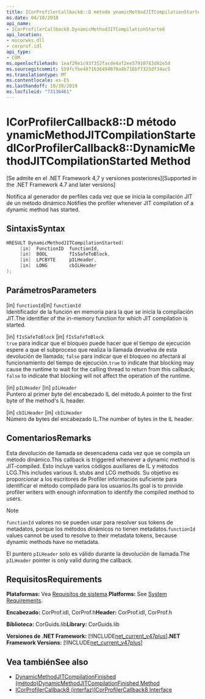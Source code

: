 ```yaml
---
title: ICorProfilerCallback8::D método ynamicMethodJITCompilationStarted
ms.date: 04/10/2018
api_name:
- ICorProfilerCallback8.DynamicMethodJITCompilationStarted
api_location:
- mscorwks.dll
- corprof.idl
api_type:
- COM
ms.openlocfilehash: 1eaf29e1c93f352facde4af2ee57910783d82e5d
ms.sourcegitcommit: 559fcfbe4871636494870a8b716bf7325df34ac5
ms.translationtype: MT
ms.contentlocale: es-ES
ms.lasthandoff: 10/30/2019
ms.locfileid: "73136461"
---
```

# <a name="icorprofilercallback8dynamicmethodjitcompilationstarted-method"></a><span data-ttu-id="2e7ec-102">ICorProfilerCallback8::D método ynamicMethodJITCompilationStarted</span><span class="sxs-lookup"><span data-stu-id="2e7ec-102">ICorProfilerCallback8::DynamicMethodJITCompilationStarted Method</span></span>
<span data-ttu-id="2e7ec-103">[Se admite en el .NET Framework 4,7 y versiones posteriores]</span><span class="sxs-lookup"><span data-stu-id="2e7ec-103">[Supported in the .NET Framework 4.7 and later versions]</span></span>  
  
<span data-ttu-id="2e7ec-104">Notifica al generador de perfiles cada vez que se inicia la compilación JIT de un método dinámico.</span><span class="sxs-lookup"><span data-stu-id="2e7ec-104">Notifies the profiler whenever JIT compilation of a dynamic method has started.</span></span>  
  
## <a name="syntax"></a><span data-ttu-id="2e7ec-105">Sintaxis</span><span class="sxs-lookup"><span data-stu-id="2e7ec-105">Syntax</span></span>  
  
```cpp  
HRESULT DynamicMethodJITCompilationStarted(  
     [in]  FunctionID  functionId,   
     [in]  BOOL        fIsSafeToBlock,   
     [in]  LPCBYTE     pILHeader,   
     [in]  LONG        cbILHeader   
);  
```  
  
## <a name="parameters"></a><span data-ttu-id="2e7ec-106">Parámetros</span><span class="sxs-lookup"><span data-stu-id="2e7ec-106">Parameters</span></span>  
<span data-ttu-id="2e7ec-107">[in] `functionId`</span><span class="sxs-lookup"><span data-stu-id="2e7ec-107">[in] `functionId`</span></span>  
<span data-ttu-id="2e7ec-108">Identificador de la función en memoria para la que se inicia la compilación JIT.</span><span class="sxs-lookup"><span data-stu-id="2e7ec-108">The identifier of the in-memory function for which JIT compilation is started.</span></span>   

<span data-ttu-id="2e7ec-109">[in] `fIsSafeToBlock` </span><span class="sxs-lookup"><span data-stu-id="2e7ec-109">[in] `fIsSafeToBlock` </span></span>  
<span data-ttu-id="2e7ec-110">`true` para indicar que el bloqueo puede hacer que el tiempo de ejecución espere a que el subproceso que realiza la llamada devuelva de esta devolución de llamada; `false` para indicar que el bloqueo no afectará al funcionamiento del tiempo de ejecución.</span><span class="sxs-lookup"><span data-stu-id="2e7ec-110">`true` to indicate that blocking may cause the runtime to wait for the calling thread to return from this callback; `false` to indicate that blocking will not affect the operation of the runtime.</span></span>  

<span data-ttu-id="2e7ec-111">[in] `pILHeader`  </span><span class="sxs-lookup"><span data-stu-id="2e7ec-111">[in] `pILHeader`  </span></span>  
<span data-ttu-id="2e7ec-112">Puntero al primer byte del encabezado IL del método.</span><span class="sxs-lookup"><span data-stu-id="2e7ec-112">A pointer to the first byte of the method's IL header.</span></span>   

<span data-ttu-id="2e7ec-113">[in] `cbILHeader`  </span><span class="sxs-lookup"><span data-stu-id="2e7ec-113">[in] `cbILHeader`  </span></span>  
<span data-ttu-id="2e7ec-114">Número de bytes del encabezado IL.</span><span class="sxs-lookup"><span data-stu-id="2e7ec-114">The number of bytes in the IL header.</span></span> 

## <a name="remarks"></a><span data-ttu-id="2e7ec-115">Comentarios</span><span class="sxs-lookup"><span data-stu-id="2e7ec-115">Remarks</span></span>  

<span data-ttu-id="2e7ec-116">Esta devolución de llamada se desencadena cada vez que se compila un método dinámico.</span><span class="sxs-lookup"><span data-stu-id="2e7ec-116">This callback is triggered whenever a dynamic method is JIT-compiled.</span></span> <span data-ttu-id="2e7ec-117">Esto incluye varios códigos auxiliares de IL y métodos LCG.</span><span class="sxs-lookup"><span data-stu-id="2e7ec-117">This includes various IL stubs and LCG methods.</span></span> <span data-ttu-id="2e7ec-118">Su objetivo es proporcionar a los escritores de Profiler información suficiente para identificar el método compilado para los usuarios.</span><span class="sxs-lookup"><span data-stu-id="2e7ec-118">Its goal is to provide profiler writers with enough information to identify the compiled method to users.</span></span>

> [!NOTE]
> <span data-ttu-id="2e7ec-119">`functionId` valores no se pueden usar para resolver sus tokens de metadatos, porque los métodos dinámicos no tienen metadatos.</span><span class="sxs-lookup"><span data-stu-id="2e7ec-119">`functionId` values cannot be used to resolve to their metadata tokens, because dynamic methods have no metadata.</span></span>

<span data-ttu-id="2e7ec-120">El puntero `pILHeader` solo es válido durante la devolución de llamada.</span><span class="sxs-lookup"><span data-stu-id="2e7ec-120">The `pILHeader` pointer is only valid during the callback.</span></span>

## <a name="requirements"></a><span data-ttu-id="2e7ec-121">Requisitos</span><span class="sxs-lookup"><span data-stu-id="2e7ec-121">Requirements</span></span>  
 <span data-ttu-id="2e7ec-122">**Plataformas:** Vea [Requisitos de sistema](../../../../docs/framework/get-started/system-requirements.md).</span><span class="sxs-lookup"><span data-stu-id="2e7ec-122">**Platforms:** See [System Requirements](../../../../docs/framework/get-started/system-requirements.md).</span></span>  
  
 <span data-ttu-id="2e7ec-123">**Encabezado:** CorProf.idl, CorProf.h</span><span class="sxs-lookup"><span data-stu-id="2e7ec-123">**Header:** CorProf.idl, CorProf.h</span></span>  
  
 <span data-ttu-id="2e7ec-124">**Biblioteca:** CorGuids.lib</span><span class="sxs-lookup"><span data-stu-id="2e7ec-124">**Library:** CorGuids.lib</span></span>  
  
 <span data-ttu-id="2e7ec-125">**Versiones de .NET Framework:** [!INCLUDE[net_current_v47plus](../../../../includes/net-current-v47plus.md)]</span><span class="sxs-lookup"><span data-stu-id="2e7ec-125">**.NET Framework Versions:** [!INCLUDE[net_current_v47plus](../../../../includes/net-current-v47plus.md)]</span></span>  
  
## <a name="see-also"></a><span data-ttu-id="2e7ec-126">Vea también</span><span class="sxs-lookup"><span data-stu-id="2e7ec-126">See also</span></span>

- [<span data-ttu-id="2e7ec-127">DynamicMethodJITCompilationFinished (método)</span><span class="sxs-lookup"><span data-stu-id="2e7ec-127">DynamicMethodJITCompilationFinished Method</span></span>](icorprofilercallback8-dynamicmethodjitcompilationfinished-method.md)
- [<span data-ttu-id="2e7ec-128">ICorProfilerCallback8 (interfaz)</span><span class="sxs-lookup"><span data-stu-id="2e7ec-128">ICorProfilerCallback8 Interface</span></span>](icorprofilercallback8-interface.md)
